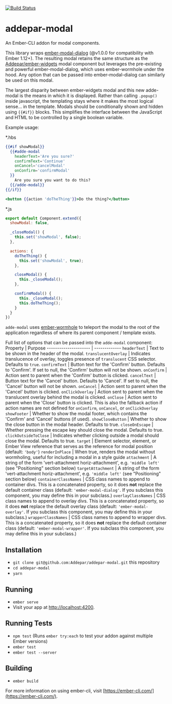 [![Build Status](https://travis-ci.org/Addepar/addepar-modal.svg?branch=master)](https://travis-ci.org/Addepar/addepar-modal)

# addepar-modal

An Ember-CLI addon for modal components. 

This library wraps [ember-modal-dialog](https://github.com/yapplabs/ember-modal-dialog/tree/3b07c8db7ab9972796507db076c337c2a5c052fe) 
(@v1.0.0 for compatibility with Ember 1.12+). The resulting modal retains the same structure as
the [Addepar/ember-widgets](https://github.com/Addepar/ember-widgets) modal component but leverages
the pre-existing and powerful ember-modal-dialog, which uses ember-wormhole under the hood. Any
option that can be passed into ember-modal-dialog can similarly be used on this modal.

The largest disparity between ember-widgets modal and this new adde-modal is the means in which it
is displayed. Rather than calling `.popup()` inside javascript, the templating stays where it makes
the most logical sense... in the template. Modals should be conditionally shown and hidden using 
`{{#if}}` blocks. This simplifies the interface between the JavaScript and HTML to be controlled by
a single boolean variable. 

Example usage:

*.hbs
```hbs
{{#if showModal}}
  {{#adde-modal
    headerText='Are you sure?'
    confirmText='Continue'
    onCancel='cancelModal'
    onConfirm='confirmModal'
  }}
    Are you sure you want to do this?
  {{/adde-modal}}
{{/if}}

<button {{action 'doTheThing'}}>Do the thing?</button>
```

*.js
```js
export default Component.extend({
  showModal: false,

  _closeModal() {
    this.set('showModal', false);
  },

  actions: {
    doTheThing() {
      this.set('showModal', true);
    },

    closeModal() {
      this._closeModal();
    },

    confirmModal() {
      this._closeModal();
      this.doTheThing();
    }
  }
})
```

`adde-modal` uses [ember-wormhole](https://github.com/yapplabs/ember-wormhole) to teleport the 
modal to the root of the application regardless of where its parent component / template exists.

Full list of options that can be passed into the `adde-modal` component:
Property              | Purpose
--------------------- | -------------
`headerText`          | Text to be shown in the header of the modal.
`translucentOverlay`  | Indicates translucence of overlay, toggles presence of `translucent` CSS selector. Defaults to `true`.
`confirmText`         | Button text for the 'Confirm' button. Defaults to 'Confirm'. If set to null, the 'Confirm' button will not be shown.
`onConfirm`           | Action sent to parent when the 'Confirm' button is clicked.
`cancelText`          | Button text for the 'Cancel' button. Defaults to 'Cancel'. If set to null, the 'Cancel' button will not be shown.
`onCancel`            | Action sent to parent when the 'Cancel' button is clicked.
`onClickOverlay`      | Action sent to parent when the translucent overlay behind the modal is clicked.
`onClose`             | Action sent to parent when the 'Close' button is clicked. This is also the fallback action if action names are not defined for `onConfirm`, `onCancel`, or `onClickOverlay`
`showFooter`          | Whether to show the modal footer, which contains the 'Confirm' and 'Cancel' buttons (if used).
`showCloseButton`     | Whether to show the close button in the modal header. Defaults to true.
`closeOnEscape`       | Whether pressing the escape key should close the modal. Defaults to true.
`clickOutsideToClose` | Indicates whether clicking outside a modal should close the modal. Defaults to true.
`target`              | Element selector, element, or Ember View reference that serves as the reference for modal position (default: `'body'`)
`renderInPlace`       | When true, renders the modal without wormholing, useful for including a modal in a style guide
`attachment`          | A string of the form 'vert-attachment horiz-attachment', e.g. `'middle left'` (see "Positioning" section below)
`targetAttachment`    | A string of the form 'vert-attachment horiz-attachment', e.g. `'middle left'` (see "Positioning" section below)
`containerClassNames` | CSS class names to append to container divs. This is a concatenated property, so it does **not** replace the default container class (default: `'ember-modal-dialog'`. If you subclass this component, you may define this in your subclass.)
`overlayClassNames`   | CSS class names to append to overlay divs. This is a concatenated property, so it does **not** replace the default overlay class (default: `'ember-modal-overlay'`. If you subclass this component, you may define this in your subclass.)
`wrapperClassNames`   | CSS class names to append to wrapper divs. This is a concatenated property, so it does **not** replace the default container class (default: `'ember-modal-wrapper'`. If you subclass this component, you may define this in your subclass.)

## Installation

* `git clone git@github.com:Addepar/addepar-modal.git` this repository
* `cd addepar-modal`
* `yarn`

## Running

* `ember serve`
* Visit your app at [http://localhost:4200](http://localhost:4200).

## Running Tests

* `npm test` (Runs `ember try:each` to test your addon against multiple Ember versions)
* `ember test`
* `ember test --server`

## Building

* `ember build`

For more information on using ember-cli, visit [https://ember-cli.com/](https://ember-cli.com/).
